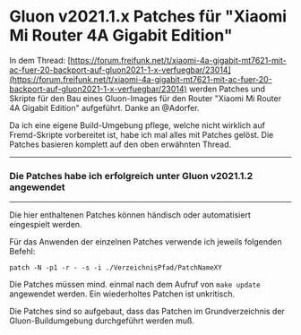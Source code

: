 # Gluon v2021.1.x Patches für "Xiaomi Mi Router 4A Gigabit Edition"
In dem Thread: [https://forum.freifunk.net/t/xiaomi-4a-gigabit-mt7621-mit-ac-fuer-20-backport-auf-gluon2021-1-x-verfuegbar/23014](https://forum.freifunk.net/t/xiaomi-4a-gigabit-mt7621-mit-ac-fuer-20-backport-auf-gluon2021-1-x-verfuegbar/23014) werden Patches und Skripte für den Bau eines Gluon-Images für den Router "Xiaomi Mi Router 4A Gigabit Edition" aufgeführt. Danke an @Adorfer.


Da ich eine eigene Build-Umgebung pflege, welche nicht wirklich auf Fremd-Skripte vorbereitet ist, habe ich mal alles mit Patches gelöst. Die Patches basieren komplett auf den oben erwähnten Thread.

---
### Die Patches habe ich erfolgreich unter Gluon v2021.1.2 angewendet
---

Die hier enthaltenen Patches können händisch oder automatisiert eingespielt werden.


Für das Anwenden der einzelnen Patches verwende ich jeweils folgenden Befehl:

`patch -N -p1 -r - -s -i ./VerzeichnisPfad/PatchNameXY`

Die Patches müssen mind. einmal nach dem Aufruf von `make update` angewendet werden. Ein wiederholtes Patchen ist unkritisch.

Die Patches sind so aufgebaut, dass das Patchen im Grundverzeichnis der Gluon-Buildumgebung durchgeführt werden muß.
